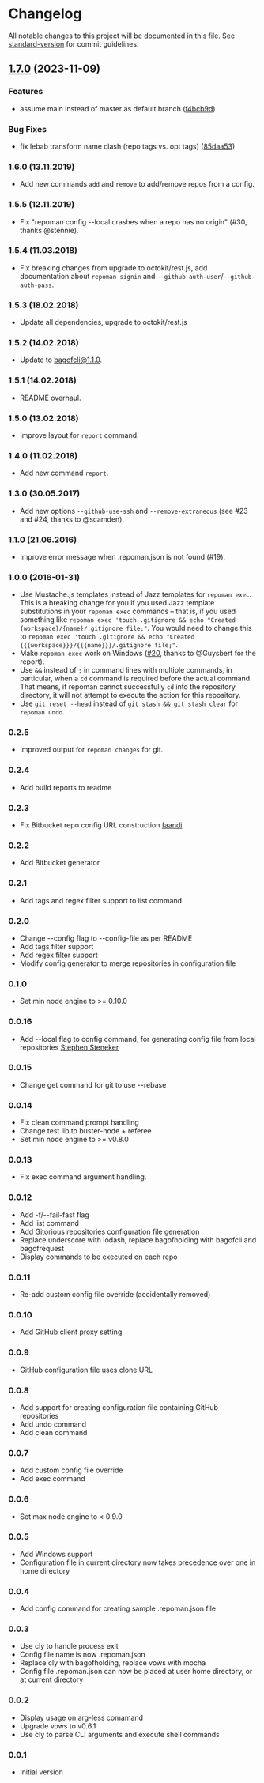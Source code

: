 # Changelog

All notable changes to this project will be documented in this file. See [standard-version](https://github.com/conventional-changelog/standard-version) for commit guidelines.

## [1.7.0](https://github.com/mokkapps/changelog-generator-demo/compare/v1.6.0...v1.7.0) (2023-11-09)


### Features

* assume main instead of master as default branch ([f4bcb9d](https://github.com/mokkapps/changelog-generator-demo/commits/f4bcb9d6495ad9a387c08b4267f6ce0fe2f41606))


### Bug Fixes

* fix lebab transform name clash (repo tags vs. opt tags) ([85daa53](https://github.com/mokkapps/changelog-generator-demo/commits/85daa536f402e1424e5628193c3276804144ca02))

### 1.6.0 (13.11.2019)
* Add new commands `add` and `remove` to add/remove repos from a config.

### 1.5.5 (12.11.2019)
* Fix "repoman config --local crashes when a repo has no origin" (#30, thanks @stennie).

### 1.5.4 (11.03.2018)
* Fix breaking changes from upgrade to octokit/rest.js, add documentation about `repoman signin` and `--github-auth-user`/`--github-auth-pass`.

### 1.5.3 (18.02.2018)
* Update all dependencies, upgrade to octokit/rest.js

### 1.5.2 (14.02.2018)
* Update to bagofcli@1.1.0.

### 1.5.1 (14.02.2018)
* README overhaul.

### 1.5.0 (13.02.2018)
* Improve layout for `report` command.

### 1.4.0 (11.02.2018)
* Add new command `report`.

### 1.3.0 (30.05.2017)
* Add new options `--github-use-ssh` and `--remove-extraneous` (see #23 and #24, thanks to @scamden).

### 1.1.0 (21.06.2016)
* Improve error message when .repoman.json is not found (#19).

### 1.0.0 (2016-01-31)

* Use Mustache.js templates instead of Jazz templates for `repoman exec`. This is a breaking change for you if you used Jazz template substitutions in your `repoman exec` commands &ndash; that is, if you used something like `repoman exec 'touch .gitignore && echo "Created {workspace}/{name}/.gitignore file;"`. You would need to change this to `repoman exec 'touch .gitignore && echo "Created {{{workspace}}}/{{{name}}}/.gitignore file;"`.
* Make `repoman exec` work on Windows ([#20](https://github.com/basti1302/repoman/issues/20), thanks to @Guysbert for the report).
* Use `&&` instead of `;` in command lines with multiple commands, in particular, when a `cd` command is required before the actual command. That means, if repoman cannot successfully `cd` into the repository directory, it will not attempt to execute the action for this repository.
* Use `git reset --head` instead of `git stash && git stash clear` for `repoman undo`.

### 0.2.5
* Improved output for `repoman changes` for git.

### 0.2.4
* Add build reports to readme

### 0.2.3
* Fix Bitbucket repo config URL construction [faandi](https://github.com/faandi)

### 0.2.2
* Add Bitbucket generator

### 0.2.1
* Add tags and regex filter support to list command

### 0.2.0
* Change --config flag to --config-file as per README
* Add tags filter support
* Add regex filter support
* Modify config generator to merge repositories in configuration file

### 0.1.0
* Set min node engine to >= 0.10.0

### 0.0.16
* Add --local flag to config command, for generating config file from local repositories [Stephen Steneker](https://github.com/stennie)

### 0.0.15
* Change get command for git to use --rebase

### 0.0.14
* Fix clean command prompt handling
* Change test lib to buster-node + referee
* Set min node engine to >= v0.8.0

### 0.0.13
* Fix exec command argument handling.

### 0.0.12
* Add -f/--fail-fast flag
* Add list command
* Add Gitorious repositories configuration file generation
* Replace underscore with lodash, replace bagofholding with bagofcli and bagofrequest
* Display commands to be executed on each repo

### 0.0.11
* Re-add custom config file override (accidentally removed)

### 0.0.10
* Add GitHub client proxy setting

### 0.0.9
* GitHub configuration file uses clone URL

### 0.0.8
* Add support for creating configuration file containing GitHub repositories
* Add undo command
* Add clean command

### 0.0.7
* Add custom config file override
* Add exec command

### 0.0.6
* Set max node engine to < 0.9.0

### 0.0.5
* Add Windows support
* Configuration file in current directory now takes precedence over one in home directory

### 0.0.4
* Add config command for creating sample .repoman.json file

### 0.0.3
* Use cly to handle process exit
* Config file name is now .repoman.json
* Replace cly with bagofholding, replace vows with mocha
* Config file .repoman.json can now be placed at user home directory, or at current directory

### 0.0.2
* Display usage on arg-less comamand
* Upgrade vows to v0.6.1
* Use cly to parse CLI arguments and execute shell commands

### 0.0.1
* Initial version
